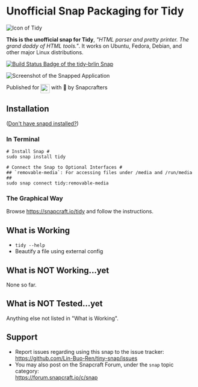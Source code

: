 # Unofficial Snap Packaging for Tidy
![Icon of Tidy](https://cdn.rawgit.com/Lin-Buo-Ren/tidy-snap/c0b83825/snap/gui/icon.png "Icon of Tidy")

**This is the unofficial snap for Tidy**, *"HTML parser and pretty printer.  The grand daddy of HTML tools."*. It works on Ubuntu, Fedora, Debian, and other major Linux distributions.

[![Build Status Badge of the `tidy-brlin` Snap](https://build.snapcraft.io/badge/Lin-Buo-Ren/tidy-snap.svg "Build Status of the `tidy-brlin` snap")](https://build.snapcraft.io/user/Lin-Buo-Ren/tidy-brlin)

![Screenshot of the Snapped Application](https://cdn.rawgit.com/Lin-Buo-Ren/tidy-snap/c0b83825/snap/screenshots/tidy-help-heading.png "Screenshot of the Snapped Application")

Published for <img src="http://anything.codes/slack-emoji-for-techies/emoji/tux.png" align="top" width="24" /> with 💝 by Snapcrafters

## Installation
([Don't have snapd installed?](https://snapcraft.io/docs/core/install))

### In Terminal
    # Install Snap #
    sudo snap install tidy
    
    # Connect the Snap to Optional Interfaces #
    ## `removable-media`: For accessing files under /media and /run/media ##
    sudo snap connect tidy:removable-media

### The Graphical Way
Browse <https://snapcraft.io/tidy> and follow the instructions.

## What is Working
* `tidy --help`
* Beautify a file using external config

## What is NOT Working...yet 
None so far.

## What is NOT Tested...yet
Anything else not listed in "What is Working".

## Support
* Report issues regarding using this snap to the issue tracker:  
  <https://github.com/Lin-Buo-Ren/tiny-snap/issues>
* You may also post on the Snapcraft Forum, under the `snap` topic category:  
  <https://forum.snapcraft.io/c/snap>
